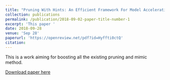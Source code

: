 ```yaml
---
title: "Pruning With Hints: An Efficient Framework For Model Acceleration"
collection: publications
permalink: /publication/2018-09-02-paper-title-number-1
excerpt: 'This paper '
date: 2018-09-28
venue: 'Sep 28'
paperurl: 'https://openreview.net/pdf?id=Hyffti0ctQ'
citation: 
---
```

This is a work aiming for boosting all the existing pruning and mimic method.

[Download paper here](https://openreview.net/pdf?id=Hyffti0ctQ)
